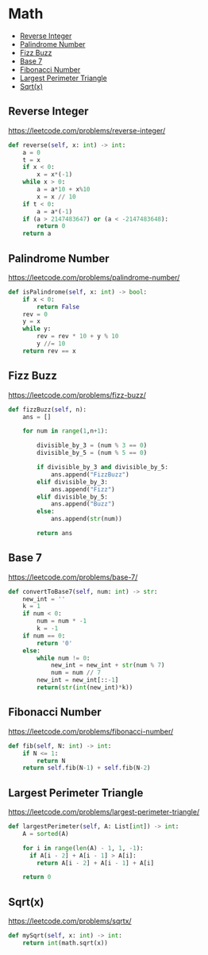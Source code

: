 # Math

+ [Reverse Integer](#reverse-integer)
+ [Palindrome Number](#palindrome-number)
+ [Fizz Buzz](#fizz-buzz)
+ [Base 7](#base-7)
+ [Fibonacci Number](#fibonacci-number)
+ [Largest Perimeter Triangle](#largest-perimeter-triangle)
+ [Sqrt(x)](#sqrtx)

## Reverse Integer

<https://leetcode.com/problems/reverse-integer/>

```python
def reverse(self, x: int) -> int:
    a = 0
    t = x
    if x < 0:
        x = x*(-1)
    while x > 0:
        a = a*10 + x%10
        x = x // 10
    if t < 0:
        a = a*(-1)
    if (a > 2147483647) or (a < -2147483648):
        return 0
    return a
```

## Palindrome Number

<https://leetcode.com/problems/palindrome-number/>

``` python
def isPalindrome(self, x: int) -> bool:
    if x < 0:
        return False
    rev = 0
    y = x
    while y:
        rev = rev * 10 + y % 10
        y //= 10
    return rev == x
```

## Fizz Buzz

<https://leetcode.com/problems/fizz-buzz/>

``` python
def fizzBuzz(self, n):
    ans = []

    for num in range(1,n+1):

        divisible_by_3 = (num % 3 == 0)
        divisible_by_5 = (num % 5 == 0)

        if divisible_by_3 and divisible_by_5:
            ans.append("FizzBuzz")
        elif divisible_by_3:
            ans.append("Fizz")
        elif divisible_by_5:
            ans.append("Buzz")
        else:
            ans.append(str(num))

        return ans
```

## Base 7

<https://leetcode.com/problems/base-7/>

``` python
def convertToBase7(self, num: int) -> str:
    new_int = ''
    k = 1
    if num < 0:
        num = num * -1
        k = -1
    if num == 0:
        return '0'
    else:
        while num != 0:
            new_int = new_int + str(num % 7)
            num = num // 7
        new_int = new_int[::-1]
        return(str(int(new_int)*k))
```

## Fibonacci Number

<https://leetcode.com/problems/fibonacci-number/>

``` python
def fib(self, N: int) -> int:
    if N <= 1:
        return N
    return self.fib(N-1) + self.fib(N-2)
```

## Largest Perimeter Triangle

<https://leetcode.com/problems/largest-perimeter-triangle/>

``` python
def largestPerimeter(self, A: List[int]) -> int:
    A = sorted(A)

    for i in range(len(A) - 1, 1, -1):
      if A[i - 2] + A[i - 1] > A[i]:
        return A[i - 2] + A[i - 1] + A[i]

    return 0
```

## Sqrt(x)

<https://leetcode.com/problems/sqrtx/>

``` python
def mySqrt(self, x: int) -> int:
    return int(math.sqrt(x))
```
